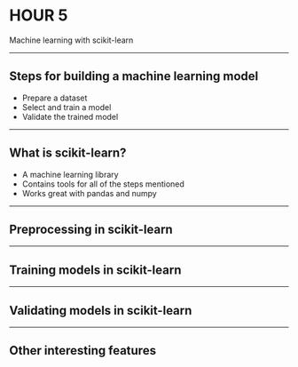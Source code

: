 # HOUR 5 

Machine learning with scikit-learn

---

## Steps for building a machine learning model

- Prepare a dataset
- Select and train a model
- Validate the trained model

---

## What is scikit-learn?

* A machine learning library
* Contains tools for all of the steps mentioned
* Works great with pandas and numpy

---

## Preprocessing in scikit-learn

---

## Training models in scikit-learn

---

## Validating models in scikit-learn

---

## Other interesting features
